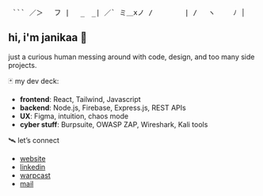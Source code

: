 <pre> ``` ／＞　 フ | 　_　_| ／` ミ＿xノ /　　　　 | /　 ヽ　　 ﾉ │　　|　|　| ／￣|　　 |　|　| (￣ヽ＿_ヽ_)__) ＼二)  ``` </pre>
## hi, i'm janikaa 👾
just a curious human messing around with code, design, and too many side projects.

🃏 my dev deck:

-  **frontend**: React, Tailwind, Javascript 
-  **backend**: Node.js, Firebase, Express.js, REST APIs  
-  **UX**: Figma, intuition, chaos mode
-  **cyber stuff**: Burpsuite, OWASP ZAP, Wireshark, Kali tools

🛰 let’s connect

- [website](https://janikaa.xyz)  
- [linkedin](https://linkedin.com/in/janikaa-sureshkumar)  
- [warpcast](https://warpcast.com/janikaa)
- [mail](janikaa.sureshkumar@gmail.com)

  

